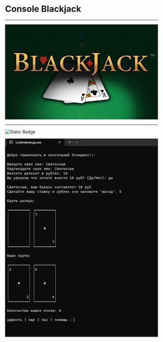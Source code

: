 #  Console Blackjack
____
![black-jack-wallpaper-8.jpg](Pictures/black-jack-wallpaper-8.jpg)
____
![Static Badge](https://img.shields.io/badge/console_blackjack-%23000000?style=plastic&label=svyatoslav-rozhdestvenskiy&labelColor=%23008000&link=https%3A%2F%2Fgithub.com%2Fsvyatoslav-rozhdestvenskiy&link=https%3A%2F%2Fgithub.com%2Fsvyatoslav-rozhdestvenskiy%2Fconsole_blackjack)


![screenshot_program.png](Pictures/screenshot_program.jpg)